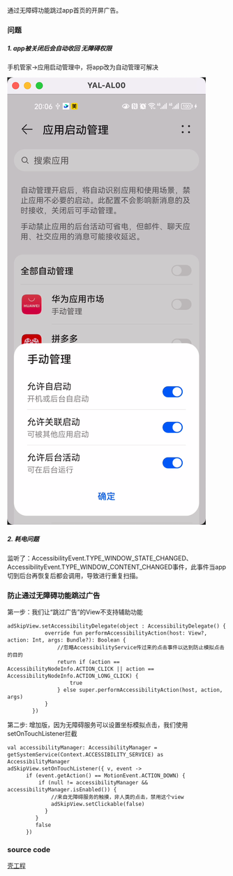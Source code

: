 通过无障碍功能跳过app首页的开屏广告。

### 问题

##### 1. app被关闭后会自动收回 无障碍权限

手机管家->应用启动管理中，将app改为自动管理可解决

![](0.png ':size=30%')


##### 2. 耗电问题
监听了：AccessibilityEvent.TYPE_WINDOW_STATE_CHANGED、AccessibilityEvent.TYPE_WINDOW_CONTENT_CHANGED事件，此事件当app切到后台再恢复后都会调用，导致进行重复扫描。


### 防止通过无障碍功能跳过广告
第一步：我们让“跳过广告”的View不支持辅助功能
```
adSkipView.setAccessibilityDelegate(object : AccessibilityDelegate() {
            override fun performAccessibilityAction(host: View?, action: Int, args: Bundle?): Boolean {
                //忽略AccessibilityService传过来的点击事件以达到防止模拟点击的目的
                return if (action == AccessibilityNodeInfo.ACTION_CLICK || action == AccessibilityNodeInfo.ACTION_LONG_CLICK) {
                    true
                } else super.performAccessibilityAction(host, action, args)
            }
        })
```
第二步: 增加版，因为无障碍服务可以设置坐标模拟点击，我们使用setOnTouchListener拦截

```
val accessibilityManager: AccessibilityManager = getSystemService(Context.ACCESSIBILITY_SERVICE) as AccessibilityManager
adSkipView.setOnTouchListener({ v, event ->
      if (event.getAction() == MotionEvent.ACTION_DOWN) {
          if (null != accessibilityManager && accessibilityManager.isEnabled()) {
              //来自无障碍服务的触摸，非人类的点击，禁用这个view
              adSkipView.setClickable(false)
            }
         }
         false
      })
```



### source code

<a href="node/skip-ad/DsmSkipAd.zip" download>壳工程</a>